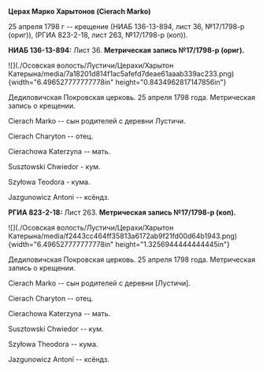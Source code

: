 **Церах Марко Харытонов (Cierach Marko)**

25 апреля 1798 г -- крещение (НИАБ 136-13-894, лист 36, №17/1798-р
(ориг)), (РГИА 823-2-18, лист 263, №17/1798-р (коп)).

**НИАБ 136-13-894:** Лист 36. **Метрическая запись №17/1798-р (ориг).**

![](./Осовская волость/Лустичи/Церахи/Харытон Катерына/media/7a18201d814f1ac5afefd7deae61aaab339ac233.png){width="6.496527777777778in"
height="0.8434962817147856in"}

Дедиловичская Покровская церковь. 25 апреля 1798 года. Метрическая
запись о крещении.

Cierach Marko -- сын родителей с деревни Лустичи.

Cierach Charyton -- отец.

Cierachowa Katerzyna -- мать.

Susztowski Chwiedor - кум.

Szyłowa Teodora - кума.

Jazgunowicz Antoni -- ксёндз.

**РГИА 823-2-18:** Лист 263. **Метрическая запись №17/1798-р (коп).**

![](./Осовская волость/Лустичи/Церахи/Харытон Катерына/media/f2443cc464ff35813a6172ab9f21fd00d64b1943.png){width="6.496527777777778in"
height="1.3256944444444445in"}

Дедиловичская Покровская церковь. 25 апреля 1798 года. Метрическая
запись о крещении.

Cierach Marko -- сын родителей с деревни \[Лустичи\].

Cierach Charyton -- отец.

Cierachowa Katerzyna -- мать.

Susztowski Chwiedor -- кум.

Szyłowa Theodora -- кума.

Jazgunowicz Antoni -- ксёндз.
